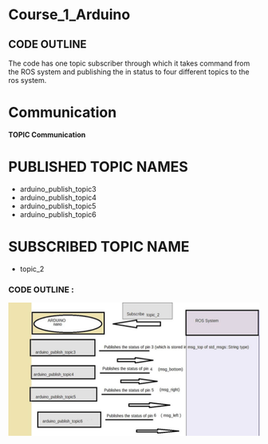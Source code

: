 # Course_1_Arduino
## CODE OUTLINE
 The code has one topic subscriber through which it takes command from the ROS system and publishing the in status to four different topics to the ros system.
 
 # Communication
  **TOPIC Communication**
  
 # PUBLISHED TOPIC NAMES
 - arduino_publish_topic3
 - arduino_publish_topic4
 - arduino_publish_topic5
 - arduino_publish_topic6
 
 # SUBSCRIBED TOPIC NAME
 - topic_2
 
 ### CODE OUTLINE :
 ![IMAGE](code_outline.JPG)

